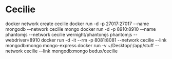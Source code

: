 # Cecilie

docker network create cecilie
docker run -d -p 27017:27017 --name mongodb   --network cecilie mongo 
docker run -d -p 8910:8910   --name phantomjs --network cecilie wernight/phantomjs phantomjs --webdriver=8910
docker run -d -it --rm -p 8081:8081 --network cecilie --link mongodb:mongo mongo-express
docker run -v ~/Desktop/:/app/stuff --network cecilie  --link mongodb:mongo  bedux/cecilie